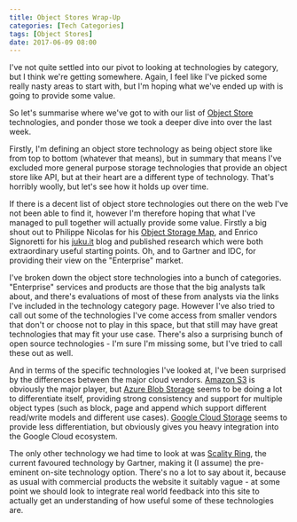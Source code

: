 ```yaml
---
title: Object Stores Wrap-Up
categories: [Tech Categories]
tags: [Object Stores]
date: 2017-06-09 08:00
---
```

I've not quite settled into our pivot to looking at technologies by category, but I think we're getting somewhere.  Again, I feel like I've picked some really nasty areas to start with, but I'm hoping what we've ended up with is going to provide some value.

So let's summarise where we've got to with our list of [Object Store](/tech-categories/object-stores/) technologies, and ponder those we took a deeper dive into over the last week.
<!--more-->

Firstly, I'm defining an object store technology as being object store like from top to bottom (whatever that means), but in summary that means I've excluded more general purpose storage technologies that provide an object store like API, but at their heart are a different type of technology.  That's horribly woolly, but let's see how it holds up over time.

If there is a decent list of object store technologies out there on the web I've not been able to find it, however I'm therefore hoping that what I've managed to pull together will actually provide some value.  Firstly a big shout out to Philippe Nicolas for his [Object Storage Map](/http://www.theregister.co.uk/2016/07/15/the_history_boys_cas_and_object_storage_map/), and Enrico Signoretti for his [juku.it](http://www.juku.it) blog and published research which were both extraordinary useful starting points.  Oh, and to Gartner and IDC, for providing their view on the "Enterprise" market.

I've broken down the object store technologies into a bunch of categories.  "Enterprise" services and products are those that the big analysts talk about, and there's evaluations of most of these from analysts via the links I've included in the technology category page.  However I've also tried to call out some of the technologies I've come access from smaller vendors that don't or choose not to play in this space, but that still may have great technologies that may fit your use case.  There's also a surprising bunch of open source technologies - I'm sure I'm missing some, but I've tried to call these out as well.

And in terms of the specific technologies I've looked at, I've been surprised by the differences between the major cloud vendors.  [Amazon S3](/technologies/amazon-s3/) is obviously the major player, but [Azure Blob Storage](/technologies/azure-blob-storage/) seems to be doing a lot to differentiate itself, providing strong consistency and support for multiple object types (such as block, page and append which support different read/write models and different use cases).  [Google Cloud Storage](/technologies/google-cloud-storage/) seems to provide less differentiation, but obviously gives you heavy integration into the Google Cloud ecosystem.

The only other technology we had time to look at was [Scality Ring](/technologies/scality-ring), the current favoured technology by Gartner, making it (I assume) the pre-eminent on-site technology option.  There's no a lot to say about it, because as usual with commercial products the website it suitably vague - at some point we should look to integrate real world feedback into this site to actually get an understanding of how useful some of these technologies are.